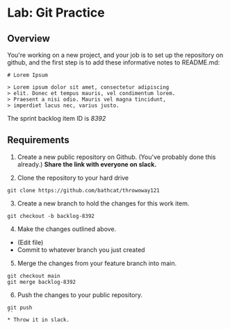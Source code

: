 # Lab: Git Practice

## Overview

You're working on a new project, and your job is to set up the repository on github, and the first step is to add these informative notes to README.md:

```
# Lorem Ipsum

> Lorem ipsum dolor sit amet, consectetur adipiscing
> elit. Donec et tempus mauris, vel condimentum lorem.
> Praesent a nisi odio. Mauris vel magna tincidunt,
> imperdiet lacus nec, varius justo. 

```

The sprint backlog item ID is _8392_

## Requirements
1. Create a new public repository on Github. (You've probably done this already.) **Share the link with everyone on slack.**

2. Clone the repository to your hard drive
```
git clone https://github.com/bathcat/throwoway121

```

3. Create a new branch to hold the changes for this work item.
```
git checkout -b backlog-8392
```

4. Make the changes outlined above.
- (Edit file)
- Commit to whatever branch you just created

5. Merge the changes from your feature branch into main.
```
git checkout main
git merge backlog-8392
```

6. Push the changes to your public repository.
```
git push
``
* Throw it in slack. 